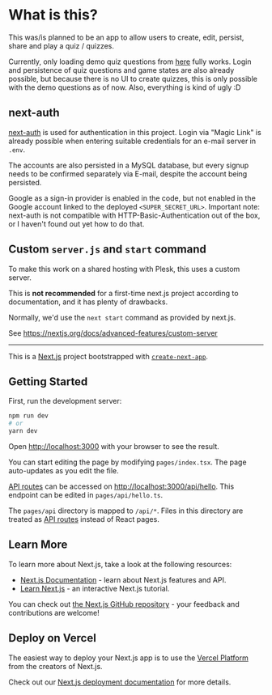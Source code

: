 # What is this?

This was/is planned to be an app to allow users to create, edit, persist, share and play a quiz / quizzes.

Currently, only loading demo quiz questions from [here](https://opentdb.com/) fully works.
Login and persistence of quiz questions and game states are also already possible, but because there
is no UI to create quizzes, this is only possible with the demo questions as of now.
Also, everything is kind of ugly :D

## next-auth

[next-auth](https://next-auth.js.org/) is used for authentication in this project. Login via "Magic Link" is already possible when entering suitable credentials for an e-mail server in `.env`.

The accounts are also persisted in a MySQL database, but every signup needs to be confirmed separately via E-mail, despite the account being persisted.

Google as a sign-in provider is enabled in the code,
but not enabled in the Google account linked to the deployed `<SUPER_SECRET_URL>`.
Important note: next-auth is not compatible with HTTP-Basic-Authentication out of the box, or I haven't found out yet how to do that.

## Custom `server.js` and `start` command

To make this work on a shared hosting with Plesk, this uses a custom server.

This is **not recommended** for a first-time next.js project according to documentation,
and it has plenty of drawbacks.

Normally, we'd use the `next start` command as provided by next.js.

See https://nextjs.org/docs/advanced-features/custom-server

---

This is a [Next.js](https://nextjs.org/) project bootstrapped
with [`create-next-app`](https://github.com/vercel/next.js/tree/canary/packages/create-next-app).

## Getting Started

First, run the development server:

```bash
npm run dev
# or
yarn dev
```

Open [http://localhost:3000](http://localhost:3000) with your browser to see the result.

You can start editing the page by modifying `pages/index.tsx`. The page auto-updates as you edit the file.

[API routes](https://nextjs.org/docs/api-routes/introduction) can be accessed
on [http://localhost:3000/api/hello](http://localhost:3000/api/hello). This endpoint can be edited
in `pages/api/hello.ts`.

The `pages/api` directory is mapped to `/api/*`. Files in this directory are treated
as [API routes](https://nextjs.org/docs/api-routes/introduction) instead of React pages.

## Learn More

To learn more about Next.js, take a look at the following resources:

- [Next.js Documentation](https://nextjs.org/docs) - learn about Next.js features and API.
- [Learn Next.js](https://nextjs.org/learn) - an interactive Next.js tutorial.

You can check out [the Next.js GitHub repository](https://github.com/vercel/next.js/) - your feedback and contributions
are welcome!

## Deploy on Vercel

The easiest way to deploy your Next.js app is to use
the [Vercel Platform](https://vercel.com/new?utm_medium=default-template&filter=next.js&utm_source=create-next-app&utm_campaign=create-next-app-readme)
from the creators of Next.js.

Check out our [Next.js deployment documentation](https://nextjs.org/docs/deployment) for more details.
